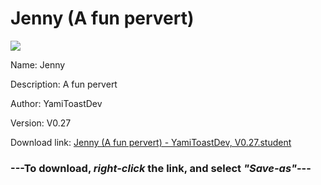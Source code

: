 # Jenny (A fun pervert)

<img src = "https://raw.githubusercontent.com/Arbiter1223/Koukou-Gurashi-Custom-Students/master/Students/Files/Jenny%20(A%20fun%20pervert).png">

Name: Jenny

Description: A fun pervert

Author: YamiToastDev

Version: V0.27

Download link: <a href="https://raw.githubusercontent.com/Arbiter1223/Koukou-Gurashi-Custom-Students/master/Students/Files/Jenny%20(A%20fun%20pervert)%20-%20YamiToastDev%2C%20V0.27.student">Jenny (A fun pervert) - YamiToastDev, V0.27.student</a>

### ---**To download, _right-click_ the link, and select _"Save-as"_**---
